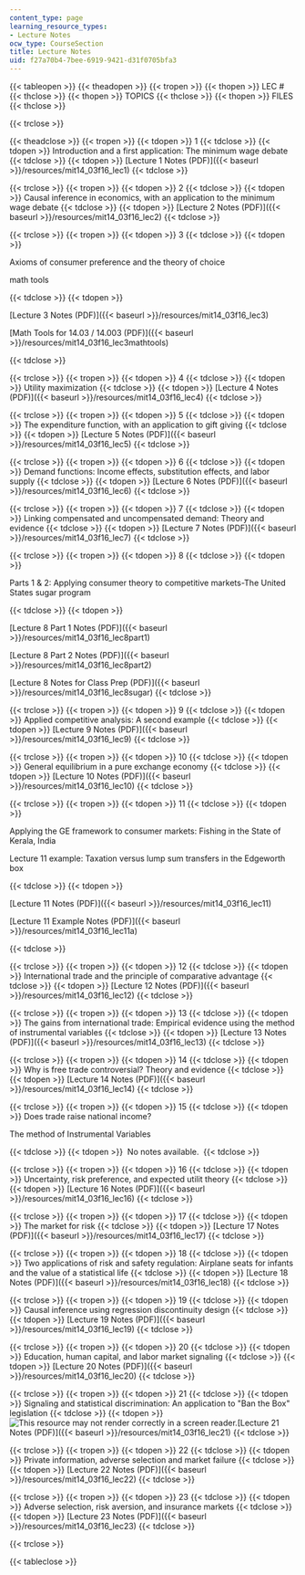 ```yaml
---
content_type: page
learning_resource_types:
- Lecture Notes
ocw_type: CourseSection
title: Lecture Notes
uid: f27a70b4-7bee-6919-9421-d31f0705bfa3
---
```


{{< tableopen >}}
{{< theadopen >}}
{{< tropen >}}
{{< thopen >}}
LEC #
{{< thclose >}}
{{< thopen >}}
TOPICS
{{< thclose >}}
{{< thopen >}}
FILES
{{< thclose >}}

{{< trclose >}}

{{< theadclose >}}
{{< tropen >}}
{{< tdopen >}}
1
{{< tdclose >}}
{{< tdopen >}}
Introduction and a first application: The minimum wage debate
{{< tdclose >}}
{{< tdopen >}}
[Lecture 1 Notes (PDF)]({{< baseurl >}}/resources/mit14_03f16_lec1)
{{< tdclose >}}

{{< trclose >}}
{{< tropen >}}
{{< tdopen >}}
2
{{< tdclose >}}
{{< tdopen >}}
Causal inference in economics, with an application to the minimum wage debate
{{< tdclose >}}
{{< tdopen >}}
[Lecture 2 Notes (PDF)]({{< baseurl >}}/resources/mit14_03f16_lec2)
{{< tdclose >}}

{{< trclose >}}
{{< tropen >}}
{{< tdopen >}}
3
{{< tdclose >}}
{{< tdopen >}}


Axioms of consumer preference and the theory of choice

math tools


{{< tdclose >}}
{{< tdopen >}}


[Lecture 3 Notes (PDF)]({{< baseurl >}}/resources/mit14_03f16_lec3)

[Math Tools for 14.03 / 14.003 (PDF)]({{< baseurl >}}/resources/mit14_03f16_lec3mathtools)


{{< tdclose >}}

{{< trclose >}}
{{< tropen >}}
{{< tdopen >}}
4
{{< tdclose >}}
{{< tdopen >}}
Utility maximization
{{< tdclose >}}
{{< tdopen >}}
[Lecture 4 Notes (PDF)]({{< baseurl >}}/resources/mit14_03f16_lec4)
{{< tdclose >}}

{{< trclose >}}
{{< tropen >}}
{{< tdopen >}}
5
{{< tdclose >}}
{{< tdopen >}}
The expenditure function, with an application to gift giving
{{< tdclose >}}
{{< tdopen >}}
[Lecture 5 Notes (PDF)]({{< baseurl >}}/resources/mit14_03f16_lec5)
{{< tdclose >}}

{{< trclose >}}
{{< tropen >}}
{{< tdopen >}}
6
{{< tdclose >}}
{{< tdopen >}}
Demand functions: Income effects, substitution effects, and labor supply
{{< tdclose >}}
{{< tdopen >}}
[Lecture 6 Notes (PDF)]({{< baseurl >}}/resources/mit14_03f16_lec6)
{{< tdclose >}}

{{< trclose >}}
{{< tropen >}}
{{< tdopen >}}
7
{{< tdclose >}}
{{< tdopen >}}
Linking compensated and uncompensated demand: Theory and evidence
{{< tdclose >}}
{{< tdopen >}}
[Lecture 7 Notes (PDF)]({{< baseurl >}}/resources/mit14_03f16_lec7)
{{< tdclose >}}

{{< trclose >}}
{{< tropen >}}
{{< tdopen >}}
8
{{< tdclose >}}
{{< tdopen >}}


Parts 1 & 2: Applying consumer theory to competitive markets-The United States sugar program


{{< tdclose >}}
{{< tdopen >}}


[Lecture 8 Part 1 Notes (PDF)]({{< baseurl >}}/resources/mit14_03f16_lec8part1)

[Lecture 8 Part 2 Notes (PDF)]({{< baseurl >}}/resources/mit14_03f16_lec8part2)

[Lecture 8 Notes for Class Prep (PDF)]({{< baseurl >}}/resources/mit14_03f16_lec8sugar)
{{< tdclose >}}

{{< trclose >}}
{{< tropen >}}
{{< tdopen >}}
9
{{< tdclose >}}
{{< tdopen >}}
Applied competitive analysis: A second example
{{< tdclose >}}
{{< tdopen >}}
[Lecture 9 Notes (PDF)]({{< baseurl >}}/resources/mit14_03f16_lec9)
{{< tdclose >}}

{{< trclose >}}
{{< tropen >}}
{{< tdopen >}}
10
{{< tdclose >}}
{{< tdopen >}}
General equilibrium in a pure exchange economy
{{< tdclose >}}
{{< tdopen >}}
[Lecture 10 Notes (PDF)]({{< baseurl >}}/resources/mit14_03f16_lec10)
{{< tdclose >}}

{{< trclose >}}
{{< tropen >}}
{{< tdopen >}}
11
{{< tdclose >}}
{{< tdopen >}}


Applying the GE framework to consumer markets: Fishing in the State of Kerala, India

Lecture 11 example: Taxation versus lump sum transfers in the Edgeworth box


{{< tdclose >}}
{{< tdopen >}}


[Lecture 11 Notes (PDF)]({{< baseurl >}}/resources/mit14_03f16_lec11)

[Lecture 11 Example Notes (PDF)]({{< baseurl >}}/resources/mit14_03f16_lec11a)


{{< tdclose >}}

{{< trclose >}}
{{< tropen >}}
{{< tdopen >}}
12
{{< tdclose >}}
{{< tdopen >}}
International trade and the principle of comparative advantage
{{< tdclose >}}
{{< tdopen >}}
[Lecture 12 Notes (PDF)]({{< baseurl >}}/resources/mit14_03f16_lec12)
{{< tdclose >}}

{{< trclose >}}
{{< tropen >}}
{{< tdopen >}}
13
{{< tdclose >}}
{{< tdopen >}}
The gains from international trade: Empirical evidence using the method of instrumental variables
{{< tdclose >}}
{{< tdopen >}}
[Lecture 13 Notes (PDF)]({{< baseurl >}}/resources/mit14_03f16_lec13)
{{< tdclose >}}

{{< trclose >}}
{{< tropen >}}
{{< tdopen >}}
14
{{< tdclose >}}
{{< tdopen >}}
Why is free trade controversial? Theory and evidence
{{< tdclose >}}
{{< tdopen >}}
[Lecture 14 Notes (PDF)]({{< baseurl >}}/resources/mit14_03f16_lec14)
{{< tdclose >}}

{{< trclose >}}
{{< tropen >}}
{{< tdopen >}}
15
{{< tdclose >}}
{{< tdopen >}}
Does trade raise national income?

The method of Instrumental Variables


{{< tdclose >}}
{{< tdopen >}}
 No notes available. 
{{< tdclose >}}

{{< trclose >}}
{{< tropen >}}
{{< tdopen >}}
16
{{< tdclose >}}
{{< tdopen >}}
Uncertainty, risk preference, and expected utilit theory
{{< tdclose >}}
{{< tdopen >}}
[Lecture 16 Notes (PDF)]({{< baseurl >}}/resources/mit14_03f16_lec16)
{{< tdclose >}}

{{< trclose >}}
{{< tropen >}}
{{< tdopen >}}
17
{{< tdclose >}}
{{< tdopen >}}
The market for risk
{{< tdclose >}}
{{< tdopen >}}
[Lecture 17 Notes (PDF)]({{< baseurl >}}/resources/mit14_03f16_lec17)
{{< tdclose >}}

{{< trclose >}}
{{< tropen >}}
{{< tdopen >}}
18
{{< tdclose >}}
{{< tdopen >}}
Two applications of risk and safety regulation: Airplane seats for infants and the value of a statistical life
{{< tdclose >}}
{{< tdopen >}}
[Lecture 18 Notes (PDF)]({{< baseurl >}}/resources/mit14_03f16_lec18)
{{< tdclose >}}

{{< trclose >}}
{{< tropen >}}
{{< tdopen >}}
19
{{< tdclose >}}
{{< tdopen >}}
Causal inference using regression discontinuity design
{{< tdclose >}}
{{< tdopen >}}
[Lecture 19 Notes (PDF)]({{< baseurl >}}/resources/mit14_03f16_lec19)
{{< tdclose >}}

{{< trclose >}}
{{< tropen >}}
{{< tdopen >}}
20
{{< tdclose >}}
{{< tdopen >}}
Education, human capital, and labor market signaling
{{< tdclose >}}
{{< tdopen >}}
[Lecture 20 Notes (PDF)]({{< baseurl >}}/resources/mit14_03f16_lec20)
{{< tdclose >}}

{{< trclose >}}
{{< tropen >}}
{{< tdopen >}}
21
{{< tdclose >}}
{{< tdopen >}}
Signaling and statistical discrimination: An application to "Ban the Box" legislation
{{< tdclose >}}
{{< tdopen >}}
![This resource may not render correctly in a screen reader.](/images/inacessible.gif)[Lecture 21 Notes (PDF)]({{< baseurl >}}/resources/mit14_03f16_lec21)
{{< tdclose >}}

{{< trclose >}}
{{< tropen >}}
{{< tdopen >}}
22
{{< tdclose >}}
{{< tdopen >}}
Private information, adverse selection and market failure
{{< tdclose >}}
{{< tdopen >}}
[Lecture 22 Notes (PDF)]({{< baseurl >}}/resources/mit14_03f16_lec22)
{{< tdclose >}}

{{< trclose >}}
{{< tropen >}}
{{< tdopen >}}
23
{{< tdclose >}}
{{< tdopen >}}
Adverse selection, risk aversion, and insurance markets
{{< tdclose >}}
{{< tdopen >}}
[Lecture 23 Notes (PDF)]({{< baseurl >}}/resources/mit14_03f16_lec23)
{{< tdclose >}}

{{< trclose >}}

{{< tableclose >}}